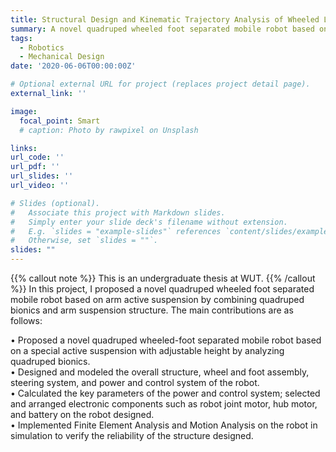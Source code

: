 ```yaml
---
title: Structural Design and Kinematic Trajectory Analysis of Wheeled Legged Robot
summary: A novel quadruped wheeled foot separated mobile robot based on arm active suspension.
tags:
  - Robotics
  - Mechanical Design
date: '2020-06-06T00:00:00Z'

# Optional external URL for project (replaces project detail page).
external_link: ''

image:
  focal_point: Smart
  # caption: Photo by rawpixel on Unsplash

links:
url_code: ''
url_pdf: ''
url_slides: ''
url_video: ''

# Slides (optional).
#   Associate this project with Markdown slides.
#   Simply enter your slide deck's filename without extension.
#   E.g. `slides = "example-slides"` references `content/slides/example-slides.md`.
#   Otherwise, set `slides = ""`.
slides: ""
---
```

{{% callout note %}}
This is an undergraduate thesis at WUT.
{{% /callout %}}
In this project, I proposed a novel quadruped wheeled foot separated mobile robot based on arm active suspension by combining quadruped bionics and arm suspension structure. The main contributions are as follows:

• Proposed a novel quadruped wheeled-foot separated mobile robot based on a special active suspension with adjustable height by analyzing quadruped bionics.\
• Designed and modeled the overall structure, wheel and foot assembly, steering system, and power and control system of the robot.\
• Calculated the key parameters of the power and control system; selected and arranged electronic components such as robot joint motor, hub motor, and battery on the robot designed.\
• Implemented Finite Element Analysis and Motion Analysis on the robot in simulation to verify the reliability of the structure designed.
